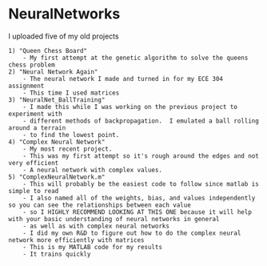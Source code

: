 # NeuralNetworks

I uploaded five of my old projects

	1) "Queen Chess Board"
		- My first attempt at the genetic algorithm to solve the queens chess problem
	2) "Neural Network Again"
		- The neural network I made and turned in for my ECE 304 assignment
		- This time I used matrices
	3) "NeuralNet_BallTraining"
		- I made this while I was working on the previous project to experiment with
		- different methods of backpropagation.  I emulated a ball rolling around a terrain
		- to find the lowest point.
	4) "Complex Neural Network"
		- My most recent project.
		- This was my first attempt so it's rough around the edges and not very efficient
		- A neural network with complex values.
	5) "ComplexNeuralNetwork.m"
		- This will probably be the easiest code to follow since matlab is simple to read
		- I also named all of the weights, bias, and values independently so you can see the relationships between each value
		- so I HIGHLY RECOMMEND LOOKING AT THIS ONE because it will help with your basic understanding of neural networks in general
		- as well as with complex neural networks
		- I did my own R&D to figure out how to do the complex neural network more efficiently with matrices
		- This is my MATLAB code for my results
		- It trains quickly
